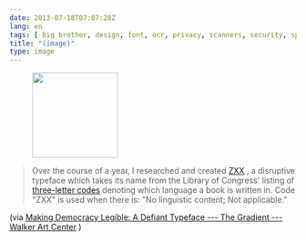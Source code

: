 ```yaml
---
date: 2013-07-18T07:07:28Z
lang: en
tags: [ big brother, design, font, ocr, privacy, scanners, security, spying, typography ]
title: "(image)"
type: image
---
```


<figure>
<a
href="https://hugo.ferreira.cc/over-the-course-of-a-year-i-researched-and/attachment/429/"
rel="attachment"><img
src="/wp-content/uploads/2013/07/tumblr_mq5d2hZLtq1qz82meo1_1280-150x150.jpg"
width="150" height="150" /></a></figure>

> Over the course of a year, I researched and created
> [ZXX](http://z-x-x.org/) , a disruptive typeface which takes its name
> from the Library of Congress' listing of [three-letter
> codes](http://www.loc.gov/standards/iso639-2/php/code_list.php)
> denoting which language a book is written in. Code "ZXX" is used when
> there is: "No linguistic content; Not applicable."

(via [Making Democracy Legible: A Defiant Typeface --- The Gradient ---
Walker Art
Center](http://blogs.walkerart.org/design/2013/06/20/sang-mun-defiant-typeface-nsa-privacy/)
)

